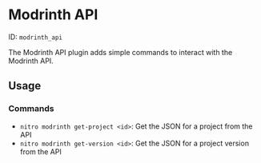 # Modrinth API
ID: `modrinth_api`

The Modrinth API plugin adds simple commands to interact with the Modrinth API.

## Usage
### Commands
- `nitro modrinth get-project <id>`: Get the JSON for a project from the API
- `nitro modrinth get-version <id>`: Get the JSON for a project version from the API